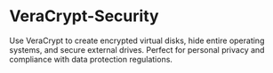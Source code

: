 # VeraCrypt-Security
Use VeraCrypt to create encrypted virtual disks, hide entire operating systems, and secure external drives. Perfect for personal privacy and compliance with data protection regulations.
